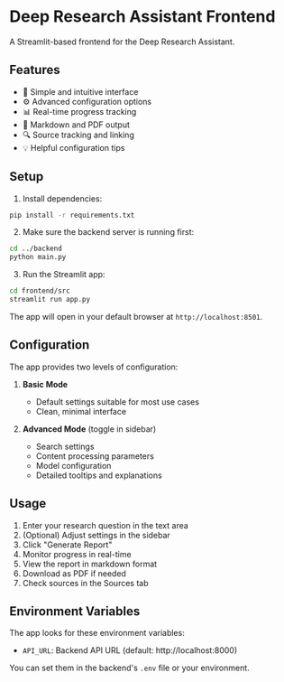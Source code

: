 # Deep Research Assistant Frontend

A Streamlit-based frontend for the Deep Research Assistant.

## Features

- 🎯 Simple and intuitive interface
- ⚙️ Advanced configuration options
- 📊 Real-time progress tracking
- 📄 Markdown and PDF output
- 🔍 Source tracking and linking
- 💡 Helpful configuration tips

## Setup

1. Install dependencies:
```bash
pip install -r requirements.txt
```

2. Make sure the backend server is running first:
```bash
cd ../backend
python main.py
```

3. Run the Streamlit app:
```bash
cd frontend/src
streamlit run app.py
```

The app will open in your default browser at `http://localhost:8501`.

## Configuration

The app provides two levels of configuration:

1. **Basic Mode**
   - Default settings suitable for most use cases
   - Clean, minimal interface

2. **Advanced Mode** (toggle in sidebar)
   - Search settings
   - Content processing parameters
   - Model configuration
   - Detailed tooltips and explanations

## Usage

1. Enter your research question in the text area
2. (Optional) Adjust settings in the sidebar
3. Click "Generate Report"
4. Monitor progress in real-time
5. View the report in markdown format
6. Download as PDF if needed
7. Check sources in the Sources tab

## Environment Variables

The app looks for these environment variables:
- `API_URL`: Backend API URL (default: http://localhost:8000)

You can set them in the backend's `.env` file or your environment. 